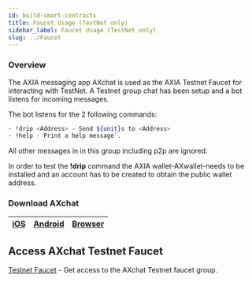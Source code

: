```yaml
---
id: build-smart-contracts
title: Faucet Usage (TestNet only)
sidebar_label: Faucet Usage (TestNet only)
slug: ../Faucet
---
```



### Overview
The AXIA messaging app AXchat is used as the AXIA Testnet Faucet for interacting with TestNet. A Testnet group chat has been setup and a bot listens for incoming messages.

The bot listens for the 2 following commands:
```bash
- !drip <Address> - Send ${unit}s to <Address>
- !help - Print a help message`.
```
All other messages in in this group including p2p are ignored.

In order to test the **!drip** command the AXIA wallet-AXwallet-needs to be installed and an account has to be created to obtain the public wallet address. 

### Download AXchat
| [iOS](https://apps.apple.com/us/app/axchat/id1488557383)                                                         | [Android](https://play.google.com/store/apps/details?id=com.axia&hl=en_IN&gl=US)|   [Browser](https://axchat.io/login) |
| ------------------------------------------------------------------- | ----------------- |  -------- |









## Access AXchat Testnet Faucet
[Testnet Faucet](https://axchat.io/join/NjFlNjljZDBjYTA4ZGMwMDEyMTA3ZTY0JlRlc3ROZXQgQ29tbXVuaXR5JjI=) - Get access to the AXchat Testnet faucet group.
